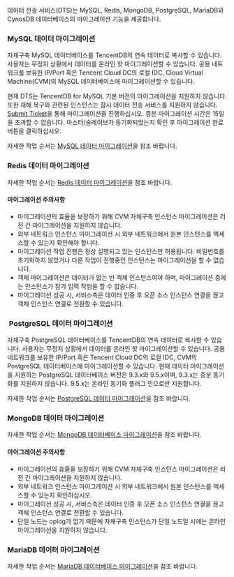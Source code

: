 데이터 전송 서비스(DTS)는 MySQL, Redis, MongoDB, PostgreSQL, MariaDB와 CynosDB 데이터베이스의 마이그레이션 기능을 제공합니다.

### MySQL 데이터 마이그레이션
자체구축 MySQL 데이터베이스를 TencentDB의 연속 데이터로 복사할 수 있습니다. 사용자는 무정지 상황에서 데이터를 온라인 핫 마이그레이션할 수 있습니다. 공용 네트워크를 보유한 IP/Port 혹은 Tencent Cloud DC의 로컬 IDC, Cloud Virtual Machine(CVM)의 MySQL 데이터베이스에 마이그레이션할 수 있습니다.

현재 DTS는 TencentDB for MySQL 기본 버전의 마이그레이션을 지원하지 않습니다. 또한 재해 복구와 관련된 인스턴스는 잠시 데이터 전송 서비스를 지원하지 않습니다. [Submit Ticket](https://console.cloud.tencent.com/workorder/category)을 통해 마이그레이션을 진행하십시오. 증분 마이그레이션 시간은 15일을 초과할 수 없습니다. 마스터/슬레이브가 동기화되었는지 확인 후 마이그레이션 완료 버튼을 클릭하십시오.

자세한 작업 순서는 [MySQL 데이터 마이그레이션](https://intl.cloud.tencent.com/document/product/571/34103)을 참조 바랍니다.

### Redis 데이터 마이그레이션
자세한 작업 순서는 [Redis 데이터 마이그레이션](https://intl.cloud.tencent.com/document/product/571/33381)을 참조 바랍니다.

#### 마이그레이션 주의사항
- 마이그레이션의 효율을 보장하기 위해 CVM 자체구축 인스턴스 마이그레이션은 리전 간 마이그레이션을 지원하지 않습니다.
- 외부 네트워크 인스턴스 마이그레이션 시 외부 네트워크에서 원본 인스턴스를 액세스할 수 있는지 확인해야 합니다.
- 마이그레이션 작업 진행은 정상 실행되고 있는 인스턴스만 허용됩니다. 비밀번호를 초기화하지 않았거나 다른 작업이 진행중인 인스턴스는 마이그레이션을 할 수 없습니다.
- 객체 마이그레이션은 데이터가 없는 빈 객체 인스턴스여야 하며, 마이그레이션 중에는 인스턴스가 잠겨 입력 작업을 할 수 없습니다.
- 마이그레이션 성공 시, 서비스측은 데이터 인증 후 오픈 소스 인스턴스 연결을 끊고 객체 인스턴스 연결로 전환할 수 있습니다.

###  PostgreSQL 데이터 마이그레이션
자체구축 PostgreSQL 데이터베이스를 TencentDB의 연속 데이터로 복사할 수 있습니다. 사용자는 무정지 상황에서 데이터를 온라인 핫 마이그레이션할 수 있습니다. 공용 네트워크를 보유한 IP/Port 혹은 Tencent Cloud DC의 로컬 IDC, CVM의 PostgreSQL 데이터베이스에 마이그레이션할 수 있습니다. 현재 데이터 마이그레이션을 지원하는 PostgreSQL 데이터베이스 버전은 9.3.x와 9.5.x이며, 9.3.x는 증분 동기화를 지원하지 않습니다. 9.5.x는 온라인 동기화 플러그 인으로만 지원합니다.

자세한 작업 순서는 [PostgreSQL 데이터 마이그레이션](https://intl.cloud.tencent.com/document/product/571/34105)을 참조 바랍니다.


### MongoDB 데이터 마이그레이션
자세한 작업 순서는 [MongoDB 데이터베이스 마이그레이션](https://intl.cloud.tencent.com/document/product/571/13724)을 참조 바랍니다.

#### 마이그레이션 주의사항
- 마이그레이션의 효율을 보장하기 위해 CVM 자체구축 인스턴스 마이그레이션은 리전 간 마이그레이션을 지원하지 않습니다.
- 외부 네트워크 인스턴스 마이그레이션 시 외부 네트워크에서 원본 인스턴스를 액세스할 수 있는지 확인하십시오.
- 마이그레이션 성공 시, 서비스측은 데이터 인증 후 오픈 소스 인스턴스 연결을 끊고 객체 인스턴스 연결로 전환할 수 있습니다.
- 단일 노드는 oplog가 없기 때문에 자체구축 인스턴스가 단일 노드일 시에는 온라인 마이그레이션을 지원하지 않습니다.

### MariaDB 데이터 마이그레이션 
자세한 작업 순서는 [MariaDB 데이터베이스 마이그레이션](https://intl.cloud.tencent.com/document/product/571/19542)을 참조 바랍니다.

